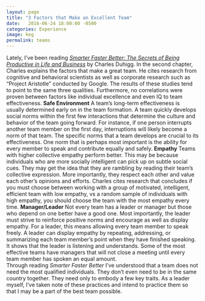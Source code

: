 ```yaml
---
layout: page
title: "3 Factors that Make an Excellent Team"
date:   2016-06-24 18:00:00 -0500
categories: Experience
image: keg
permalink: teams
---
```

Lately, I’ve been reading [*Smarter Faster Better: The Secrets of Being Productive in Life and Business*](https://www.amazon.com/Smarter-Faster-Better-Productive-Business-ebook/dp/B00Z3FRYB0) by Charles Duhigg. In the second chapter, Charles explains the factors that make a great team.  He cites research from cognitive and behavioral scientists as well as corporate research such as “Project Aristotle” conducted by Google. 
The results of these studies tend to point to the same three qualities. Furthermore, no correlations were proven between factors like individual excellence and even IQ to team effectiveness. 
**Safe Environment**
A team’s long-term effectiveness is usually determined early on in the team formation. A team quickly develops social norms within the first few interactions that determine the culture and behavior of the team going forward. For instance, if one person interrupts another team member on the first day, interruptions will likely become a norm of that team. 
The specific norms that a team develops are crucial to its effectiveness. One norm that is perhaps most important is the ability for every member to speak and contribute equally and safely. 
**Empathy**
Teams with higher collective empathy perform better. This may be because individuals who are more socially intelligent can pick up on subtle social cues. They may get the idea that they are rambling by reading their team’s collective expression. More importantly, they respect each other and value each other’s opinions and efforts. 
Charles cites research that concludes if you must choose between working with a group of motivated, intelligent, efficient team with low empathy, vs a random sample of individuals with high empathy, you should choose the team with the most empathy every time.
**Manager/Leader**
Not every team has a leader or manager but those who depend on one better have a good one. Most importantly, the leader must strive to reinforce positive norms and encourage as well as display empathy.
For a leader, this means allowing every team member to speak freely. A leader can display empathy by repeating, addressing, or summarizing each team member’s point when they have finished speaking. It shows that the leader is listening and understands. 
Some of the most effective teams have managers that will not close a meeting until every team member has spoken an equal amount.  
Through reading *Smarter Faster Better* I’ve understood that a team does not need the most qualified individuals. They don’t even need to be in the same country together. They need only to embody a few key traits. As a leader myself, I’ve taken note of these practices and intend to practice them so that I may be a part of the best team possible.
